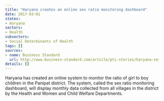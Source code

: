 ```yaml
---
title: "Haryana creates an online sex ratio monitoring dashboard"
date: 2017-03-01
states:
- Haryana
sectors:
- Health
subsectors:
- Social Determinants of Health
tags: []
sources:
- name: Business Standard
  url: http://www.business-standard.com/article/pti-stories/haryana-sets-up-sex-ratio-monitoring-system-for-panipat-117022600578_1.html
details: []
---
```


Haryana has created an online system to monitor the ratio of girl to boy children in the Panipat district. The system, called the sex ratio monitoring dashboard, will display monthly data collected from all villages in the district by the Health and Women and Child Welfare Departments.
